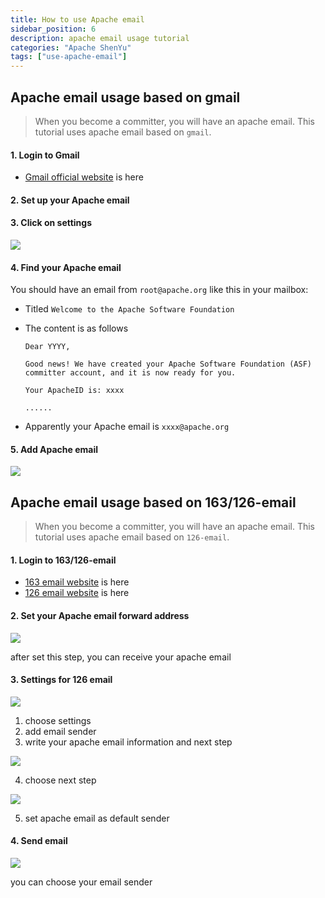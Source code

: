 ```yaml
---
title: How to use Apache email
sidebar_position: 6
description: apache email usage tutorial
categories: "Apache ShenYu"
tags: ["use-apache-email"]
---
```


## Apache email usage based on gmail

> When you become a committer, you will have an apache email. This tutorial uses apache email based on `gmail`.

#### 1. Login to Gmail

* [Gmail official website](https://gmail.google.com) is here

#### 2. Set up your Apache email

#### 3. Click on settings

![](/img/email/gmail-setting.png)

#### 4. Find your Apache email

You should have an email from `root@apache.org` like this in your mailbox:
* Titled `Welcome to the Apache Software Foundation`
* The content is as follows
  
    ```text
    Dear YYYY,

    Good news! We have created your Apache Software Foundation (ASF) committer account, and it is now ready for you.

    Your ApacheID is: xxxx
  
    ......
    ```
  
* Apparently your Apache email is `xxxx@apache.org`

#### 5. Add Apache email

![](/img/email/add-apache-email.png)

## Apache email usage based on 163/126-email

> When you become a committer, you will have an apache email. This tutorial uses apache email based on `126-email`.

#### 1. Login to 163/126-email

* [163 email website](https://mail.163.com) is here
* [126 email website](https://mail.126.com/) is here

#### 2. Set your Apache email forward address

![](/img/email/apache-email-forward.png)

after set this step, you can receive your apache email

#### 3. Settings for 126 email

![](/img/email/126email-settings.png)

1. choose settings
2. add email sender
3. write your apache email information and next step

![](/img/email/126email-settings-2.png)

4. choose next step

![](/img/email/126-default-sender.png)

5. set apache email as default sender

#### 4. Send email

![](/img/email/126-send-email.png)

you can choose your email sender
